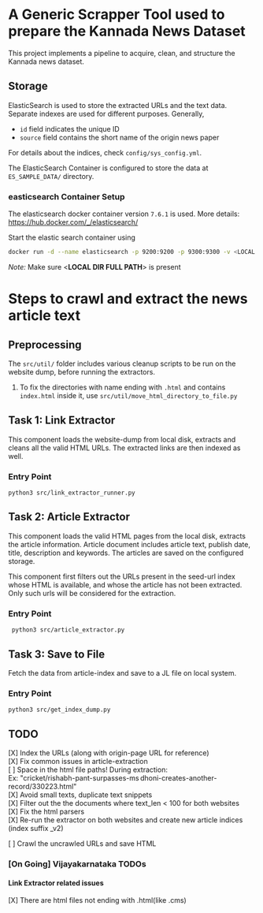 # A Generic Scrapper Tool used to prepare the Kannada News Dataset
This project implements a pipeline to acquire, clean, and structure the Kannada news dataset. 

## Storage
ElasticSearch is used to store the extracted URLs and the text data. Separate indexes are used for different purposes.
Generally,
* `id` field indicates the unique ID
* `source` field contains the short name of the origin news paper

For details about the indices, check `config/sys_config.yml`.

The ElasticSearch Container is configured to store the data at `ES_SAMPLE_DATA/` directory.

### easticsearch Container Setup
The elasticsearch docker container version `7.6.1` is used. More details: https://hub.docker.com/_/elasticsearch/

Start the elastic search container using
```bash
docker run -d --name elasticsearch -p 9200:9200 -p 9300:9300 -v <LOCAL DIR FULL PATH>:/usr/share/elasticsearch/data -e "discovery.type=single-node" elasticsearch:7.6.1
```
*Note:* Make sure <**LOCAL DIR FULL PATH**> is present

# Steps to crawl and extract the news article text
## Preprocessing
The `src/util/` folder includes various cleanup scripts to be run on the website dump, before running the extractors.
1. To fix the directories with name ending with `.html` and contains `index.html` inside it, use `src/util/move_html_directory_to_file.py`

## Task 1: Link Extractor
This component loads the website-dump from local disk, extracts and cleans all the valid HTML URLs. The extracted links are then indexed as well.
### Entry Point
```python3 src/link_extractor_runner.py```

## Task 2: Article Extractor
This component loads the valid HTML pages from the local disk, extracts the article information.
Article document includes article text, publish date, title, description and keywords. The articles are saved on the configured storage.

This component first filters out the URLs present in the seed-url index whose HTML is available, and whose the article has not been extracted. Only such urls will be considered for the extraction.
### Entry Point
``` python3 src/article_extractor.py```

## Task 3: Save to File
Fetch the data from article-index and save to a JL file on local system.
### Entry Point
```python3 src/get_index_dump.py```

## TODO
[X] Index the URLs (along with origin-page URL for reference)  
[X] Fix common issues in article-extraction  
  [ ] Space in the html file paths! During extraction:  
      Ex: "cricket/rishabh-pant-surpasses-ms dhoni-creates-another-record/330223.html"  
[X] Avoid small texts, duplicate text snippets  
[X] Filter out the the documents where text_len < 100 for both websites  
[X] Fix the html parsers  
[X] Re-run the extractor on both websites and create new article indices (index suffix _v2)  

[ ] Crawl the uncrawled URLs and save HTML

### [On Going] Vijayakarnataka TODOs
#### Link Extractor related issues
[X] There are html files not ending with .html(like .cms)